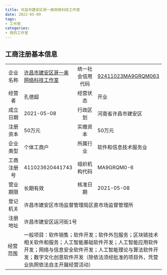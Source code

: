 ```yaml
---
title: 许昌市建安区哥一奥网络科技工作室
date: 2022-05-09
tags:
- 工作室 
categories:
- 我的工作室
---
```



## 工商注册基本信息

<table>
    <tbody>
        <tr>
            <td width="80px" style="text-align: center">
                企业名称
            </td>
            <td>
                <a href="https://aiqicha.baidu.com/company_detail_96723046582493">许昌市建安区哥一奥网络科技工作室</a>
            </td>
            <td width="120px" style="text-align: center">
                统一社会信用代码
            </td>
            <td>
                <a href="http://www.gsxt.gov.cn/index.html">92411023MA9GRQM063</a>
            </td>
        </tr>
        <tr>
            <td style="text-align: center">
                经营者
            </td>
            <td>
                孔德超
            </td>
            <td style="text-align: center">
                经营状态
            </td>
            <td>
                开业
            </td>
        </tr>
        <tr>
            <td style="text-align: center">
                成立日期
            </td>
            <td>
                2021-05-08
            </td>
            <td style="text-align: center">
                行政区划
            </td>
            <td>
                河南省许昌市建安区
            </td>
        </tr>
        <tr>
            <td style="text-align: center">
                注册资本
            </td>
            <td>
                50万元
            </td>
            <td style="text-align: center">
                实缴资本
            </td>
            <td>
                50万元
            </td>
        </tr>
        <tr>
            <td style="text-align: center">
                企业类型
            </td>
            <td>
                个体工商户
            </td>
            <td style="text-align: center">
                所属行业
            </td>
            <td>
                软件和信息技术服务业
            </td>
        </tr>
        <tr>
            <td style="text-align: center">
                工商注册号
            </td>
            <td>
               411023620441743
            </td>
            <td style="text-align: center">
                组织机构代码
            </td>
            <td>
                MA9GRQM0-6
            </td>
        </tr>
        <tr>
            <td style="text-align: center">
                营业期限
            </td>
            <td>
                长期有效
            </td>
            <td style="text-align: center">
                核准日期
            </td>
            <td>
                2021-05-08
            </td>
        </tr>
        <tr>
            <td style="text-align: center">
                登记机关
            </td>
            <td colspan="3">
                许昌市建安区市场监督管理局区直市场监督管理所
            </td>
        </tr>
        <tr>
            <td style="text-align: center">
                注册地址
            </td>
            <td colspan="3">
                许昌市建安区运河街1号
            </td>
        </tr>
        <tr>
            <td>
                经营范围
            </td>
            <td colspan="3">
                <div >
                    一般项目：软件销售；软件开发；软件外包服务；区块链技术相关软件和服务；人工智能基础软件开发；人工智能应用软件开发；网络与信息安全软件开发；人工智能理论与算法软件开发；数字文化创意软件开发（除依法须经批准的项目外，凭营业执照依法自主开展经营活动）
                </div>
            </td>
        </tr>
    </tbody>
</table>


